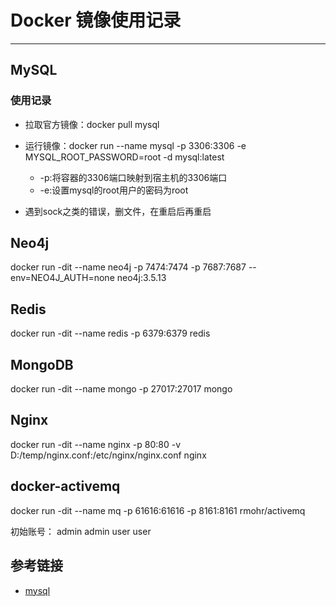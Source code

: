 # Docker 镜像使用记录
***
## MySQL
### 使用记录
- 拉取官方镜像：docker pull mysql
- 运行镜像：docker run --name mysql -p 3306:3306 -e MYSQL_ROOT_PASSWORD=root -d mysql:latest
    + -p:将容器的3306端口映射到宿主机的3306端口
    + -e:设置mysql的root用户的密码为root

- 遇到sock之类的错误，删文件，在重启后再重启

## Neo4j
docker run -dit --name neo4j -p 7474:7474 -p 7687:7687 --env=NEO4J_AUTH=none neo4j:3.5.13

## Redis
docker run -dit --name redis -p 6379:6379 redis

## MongoDB
docker run -dit --name mongo -p 27017:27017 mongo

## Nginx
docker run -dit --name nginx -p 80:80 -v D:/temp/nginx.conf:/etc/nginx/nginx.conf nginx

## docker-activemq
docker run -dit --name mq -p 61616:61616 -p 8161:8161 rmohr/activemq

初始账号：
admin admin
user user

## 参考链接
- [mysql](https://hub.docker.com/_/mysql)